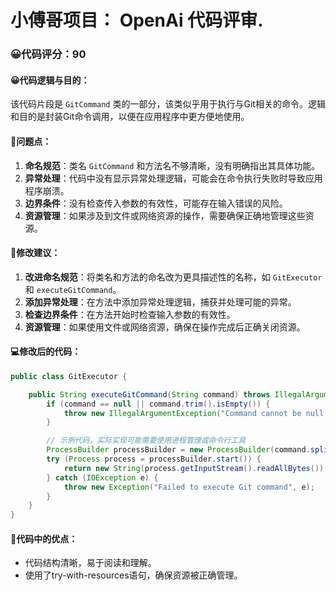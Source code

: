 # 小傅哥项目： OpenAi 代码评审.
### 😀代码评分：90
#### 😀代码逻辑与目的：
该代码片段是 `GitCommand` 类的一部分，该类似乎用于执行与Git相关的命令。逻辑和目的是封装Git命令调用，以便在应用程序中更方便地使用。

#### 🤔问题点：
1. **命名规范**：类名 `GitCommand` 和方法名不够清晰，没有明确指出其具体功能。
2. **异常处理**：代码中没有显示异常处理逻辑，可能会在命令执行失败时导致应用程序崩溃。
3. **边界条件**：没有检查传入参数的有效性，可能存在输入错误的风险。
4. **资源管理**：如果涉及到文件或网络资源的操作，需要确保正确地管理这些资源。

#### 🎯修改建议：
1. **改进命名规范**：将类名和方法的命名改为更具描述性的名称，如 `GitExecutor` 和 `executeGitCommand`。
2. **添加异常处理**：在方法中添加异常处理逻辑，捕获并处理可能的异常。
3. **检查边界条件**：在方法开始时检查输入参数的有效性。
4. **资源管理**：如果使用文件或网络资源，确保在操作完成后正确关闭资源。

#### 💻修改后的代码：
```java
public class GitExecutor {

    public String executeGitCommand(String command) throws IllegalArgumentException, Exception {
        if (command == null || command.trim().isEmpty()) {
            throw new IllegalArgumentException("Command cannot be null or empty");
        }

        // 示例代码，实际实现可能需要使用进程管理或命令行工具
        ProcessBuilder processBuilder = new ProcessBuilder(command.split(" "));
        try (Process process = processBuilder.start()) {
            return new String(process.getInputStream().readAllBytes());
        } catch (IOException e) {
            throw new Exception("Failed to execute Git command", e);
        }
    }
}
```
#### 🌟代码中的优点：
- 代码结构清晰，易于阅读和理解。
- 使用了try-with-resources语句，确保资源被正确管理。